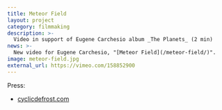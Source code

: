 ```yaml
---
title: Meteor Field
layout: project
category: filmmaking
description: >-
  Video in support of Eugene Carchesio album _The Planets_ (2 min)
news: >-
  New video for Eugene Carchesio, "[Meteor Field](/meteor-field/)".
image: meteor-field.jpg
external_url: https://vimeo.com/158852900
---
```


Press:

- [cyclicdefrost.com](http://www.cyclicdefrost.com/2016/04/watch-eugene-carchesios-new-piece-meteor-field/)
